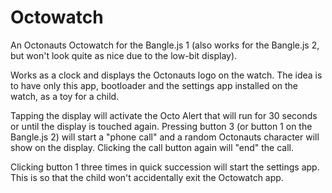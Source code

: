 # Octowatch
An Octonauts Octowatch for the Bangle.js 1 (also works for the Bangle.js 2, but won't look quite as nice due to the low-bit display).

Works as a clock and displays the Octonauts logo on the watch. The idea is to have only this app, bootloader and the settings app installed on the watch, as a toy for a child.

Tapping the display will activate the Octo Alert that will run for 30 seconds or until the display is touched again. Pressing button 3 (or button 1 on the Bangle.js 2) will start a "phone call" and a random Octonauts character will show on the display. Clicking the call button again will "end" the call.

Clicking button 1 three times in quick succession will start the settings app. This is so that the child won't accidentally exit the Octowatch app.
